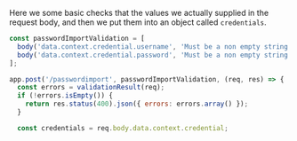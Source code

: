 Here we some basic checks that the values we actually supplied in the request body, and then we put them into an object called `credentials`.

```javascript
const passwordImportValidation = [
  body('data.context.credential.username', 'Must be a non empty string').exists().bail().isString().bail().notEmpty(),
  body('data.context.credential.password', 'Must be a non empty string').exists().bail().isString().bail().notEmpty(),
];

app.post('/passwordimport', passwordImportValidation, (req, res) => {
  const errors = validationResult(req);
  if (!errors.isEmpty()) {
    return res.status(400).json({ errors: errors.array() });
  }

  const credentials = req.body.data.context.credential;
```
